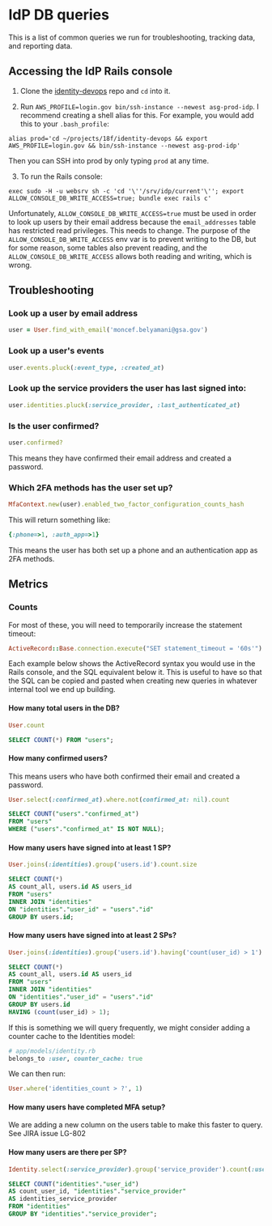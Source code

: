 # IdP DB queries

This is a list of common queries we run for troubleshooting, tracking
data, and reporting data.

## Accessing the IdP Rails console
1. Clone the [identity-devops](https://github.com/18F/identity-devops) repo and
`cd` into it.

2. Run `AWS_PROFILE=login.gov bin/ssh-instance --newest asg-prod-idp`. I
recommend creating a shell alias for this. For example, you would add this to
your `.bash_profile`:
```console
alias prod='cd ~/projects/18f/identity-devops && export AWS_PROFILE=login.gov && bin/ssh-instance --newest asg-prod-idp'
```
Then you can SSH into prod by only typing `prod` at any time.

3. To run the Rails console:
```console
exec sudo -H -u websrv sh -c 'cd '\''/srv/idp/current'\''; export ALLOW_CONSOLE_DB_WRITE_ACCESS=true; bundle exec rails c'
```
Unfortunately, `ALLOW_CONSOLE_DB_WRITE_ACCESS=true` must be used in order to
look up users by their email address because the `email_addresses` table has
restricted read privileges. This needs to change. The purpose of the
`ALLOW_CONSOLE_DB_WRITE_ACCESS` env var is to prevent writing to the DB, but
for some reason, some tables also prevent reading, and the
`ALLOW_CONSOLE_DB_WRITE_ACCESS` allows both reading and writing, which is wrong.



## Troubleshooting

### Look up a user by email address

```ruby
user = User.find_with_email('moncef.belyamani@gsa.gov')
```

### Look up a user's events
```ruby
user.events.pluck(:event_type, :created_at)
```

### Look up the service providers the user has last signed into:
```ruby
user.identities.pluck(:service_provider, :last_authenticated_at)
```

### Is the user confirmed?
```ruby
user.confirmed?
```
This means they have confirmed their email address and created a password.

### Which 2FA methods has the user set up?
```ruby
MfaContext.new(user).enabled_two_factor_configuration_counts_hash
```
This will return something like:
```ruby
{:phone=>1, :auth_app=>1}
```
This means the user has both set up a phone and an authentication app as 2FA
methods.

## Metrics

### Counts

For most of these, you will need to temporarily increase the statement timeout:
```ruby
ActiveRecord::Base.connection.execute("SET statement_timeout = '60s'")
```

Each example below shows the ActiveRecord syntax you would use in the Rails
console, and the SQL equivalent below it. This is useful to have so that the
SQL can be copied and pasted when creating new queries in whatever internal tool
we end up building.

#### How many total users in the DB?
```ruby
User.count
```
```sql
SELECT COUNT(*) FROM "users";
```

#### How many confirmed users?
This means users who have both confirmed their email and created a password.
```ruby
User.select(:confirmed_at).where.not(confirmed_at: nil).count
```
```sql
SELECT COUNT("users"."confirmed_at")
FROM "users"
WHERE ("users"."confirmed_at" IS NOT NULL);
```

#### How many users have signed into at least 1 SP?
```ruby
User.joins(:identities).group('users.id').count.size
```
```sql
SELECT COUNT(*)
AS count_all, users.id AS users_id
FROM "users"
INNER JOIN "identities"
ON "identities"."user_id" = "users"."id"
GROUP BY users.id;
```

#### How many users have signed into at least 2 SPs?
```ruby
User.joins(:identities).group('users.id').having('count(user_id) > 1').count.size
```
```sql
SELECT COUNT(*)
AS count_all, users.id AS users_id
FROM "users"
INNER JOIN "identities"
ON "identities"."user_id" = "users"."id"
GROUP BY users.id
HAVING (count(user_id) > 1);
```

If this is something we will query frequently, we might consider adding a
counter cache to the Identities model:
```ruby
# app/models/identity.rb
belongs_to :user, counter_cache: true
```
We can then run:
```ruby
User.where('identities_count > ?', 1)
```

#### How many users have completed MFA setup?
We are adding a new column on the users table to make this faster to
query. See JIRA issue LG-802

#### How many users are there per SP?
```ruby
Identity.select(:service_provider).group('service_provider').count(:user_id)
```
```sql
SELECT COUNT("identities"."user_id")
AS count_user_id, "identities"."service_provider"
AS identities_service_provider
FROM "identities"
GROUP BY "identities"."service_provider";
```
